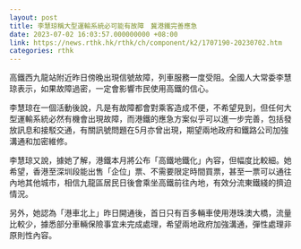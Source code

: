 ```yaml
---
layout: post
title: 李慧琼稱大型運輸系統必可能有故障　冀港鐵完善應急
date: 2023-07-02 16:03:57.000000000 +08:00
link: https://news.rthk.hk/rthk/ch/component/k2/1707190-20230702.htm
categories: rthk
---
```


高鐵西九龍站附近昨日傍晚出現信號故障，列車服務一度受阻。全國人大常委李慧琼表示，如果故障過密，一定會影響市民使用高鐵的信心。

李慧琼在一個活動後說，凡是有故障都會對乘客造成不便，不希望見到，但任何大型運輸系統必然有機會出現故障，而港鐵的應急方案似乎可以進一步完善，包括發放訊息和接駁交通，有關訊號問題在5月亦曾出現，期望兩地政府和鐵路公司加強溝通和加密維修。

李慧琼又說，據她了解，港鐵本月將公布「高鐵地鐵化」內容，但幅度比較細。她希望，香港至深圳段能出售「企位」票、不需要限定時間買票，甚至一票可以通往內地其他城市，相信九龍區居民日後會乘坐高鐵前往內地，有效分流東鐵綫的擠迫情況。

另外，她認為「港車北上」昨日開通後，首日只有百多輛車使用港珠澳大橋，流量比較少，據悉部分車輛保險事宜未完成處理，希望兩地政府加強溝通，彈性處理非原則性內容。
